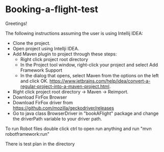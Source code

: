 # Booking-a-flight-test

Greetings!

The following instructions assuming the user is using Intellij IDEA:

- Clone the project.
- Open project using Intellji IDEA.
- Add Maven plugin to project through these steps: 
   - Right click project root directory
   - In the Project tool window, right-click your project and select Add Framework Support
   - In the dialog that opens, select Maven from the options on the left and click OK.
   https://www.jetbrains.com/help/idea/convert-a-regular-project-into-a-maven-project.html.
- Right click project root directory -> Maven -> Reimport.
- Download FirFox Browser
- Download FirFox driver from https://github.com/mozilla/geckodriver/releases 
- Go to java class BrowserDriver in "bookAFlight" package and change the driverPath variable to your driver path.

To run Robot files double click ctrl to open run anything and run "mvn robotframework:run"

There is test plan in the directory